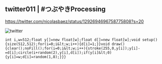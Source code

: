 ## twitter011 | #つぶやきProcessing 
https://twitter.com/nicolasbaez/status/1292694696758775808?s=20

![twitter](https://github.com/nicolasbaez/twitter011/blob/master/twitter011.gif)
```processing
int i,w=512;float y[]=new float[w];float d[]=new float[w];void setup(){size(512,512);for(i=0;i&lt;w;i++){d[i]=1;}}void draw(){clear();noFill();for(i=0;i&lt;w;i++){stroke(255,0,y[i]);y[i]-=d[i];circle(i+random(2),y[i],d[i]);if(y[i]&lt;0){y[i]=w;d[i]=random(1,8);}}}
```
